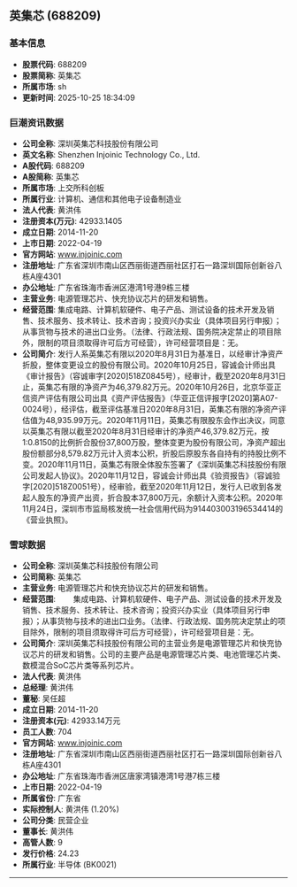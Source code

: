 ## 英集芯 (688209)

### 基本信息

- **股票代码**: 688209
- **股票简称**: 英集芯
- **所属市场**: sh
- **更新时间**: 2025-10-25 18:34:09

### 巨潮资讯数据

- **公司全称**: 深圳英集芯科技股份有限公司
- **英文名称**: Shenzhen Injoinic Technology Co., Ltd.
- **A股代码**: 688209
- **A股简称**: 英集芯
- **所属市场**: 上交所科创板
- **所属行业**: 计算机、通信和其他电子设备制造业
- **法人代表**: 黄洪伟
- **注册资本(万元)**: 42933.1405
- **成立日期**: 2014-11-20
- **上市日期**: 2022-04-19
- **官方网站**: www.injoinic.com
- **注册地址**: 广东省深圳市南山区西丽街道西丽社区打石一路深圳国际创新谷八栋A座4301
- **办公地址**: 广东省珠海市香洲区港湾1号港9栋三楼
- **主营业务**: 电源管理芯片、快充协议芯片的研发和销售。
- **经营范围**: 集成电路、计算机软硬件、电子产品、测试设备的技术开发及销售、技术服务、技术转让、技术咨询；投资兴办实业（具体项目另行申报）；从事货物与技术的进出口业务。（法律、行政法规、国务院决定禁止的项目除外，限制的项目须取得许可后方可经营），许可经营项目是：无。
- **公司简介**: 发行人系英集芯有限以2020年8月31日为基准日，以经审计净资产折股，整体变更设立的股份有限公司。2020年10月25日，容诚会计师出具《审计报告》（容诚审字[2020]518Z0845号），经审计，截至2020年8月31日止，英集芯有限的净资产为46,379.82万元。2020年10月26日，北京华亚正信资产评估有限公司出具《资产评估报告》（华亚正信评报字[2020]第A07-0024号），经评估，截至评估基准日2020年8月31日，英集芯有限的净资产评估值为48,935.99万元。2020年11月11日，英集芯有限股东会作出决议，同意以英集芯有限以截至2020年8月31日经审计的净资产46,379.82万元，按1:0.8150的比例折合股份37,800万股，整体变更为股份有限公司，净资产超出股份额部分8,579.82万元计入资本公积，折股后原股东各自持有的持股比例不变。2020年11月11日，英集芯有限全体股东签署了《深圳英集芯科技股份有限公司发起人协议》。2020年11月12日，容诚会计师出具《验资报告》（容诚验字[2020]518Z0051号），经审验，截至2020年11月12日，发行人已收到各发起人股东的净资产出资，折合股本37,800万元，余额计入资本公积。2020年11月24日，深圳市市监局核发统一社会信用代码为914403003196534414的《营业执照》。

### 雪球数据

- **公司全称**: 深圳英集芯科技股份有限公司
- **公司简称**: 英集芯
- **主营业务**: 电源管理芯片和快充协议芯片的研发和销售。
- **经营范围**: 　　集成电路、计算机软硬件、电子产品、测试设备的技术开发及销售、技术服务、技术转让、技术咨询；投资兴办实业（具体项目另行申报）；从事货物与技术的进出口业务。（法律、行政法规、国务院决定禁止的项目除外，限制的项目须取得许可后方可经营），许可经营项目是：无。
- **公司简介**: 深圳英集芯科技股份有限公司的主营业务是电源管理芯片和快充协议芯片的研发和销售。公司的主要产品是电源管理芯片类、电池管理芯片类、数模混合SoC芯片类等系列芯片。
- **法人代表**: 黄洪伟
- **总经理**: 黄洪伟
- **董秘**: 吴任超
- **成立日期**: 2014-11-20
- **注册资本(元)**: 42933.14万元
- **员工人数**: 704
- **官方网站**: www.injoinic.com
- **注册地址**: 广东省深圳市南山区西丽街道西丽社区打石一路深圳国际创新谷八栋A座4301
- **办公地址**: 广东省珠海市香洲区唐家湾镇港湾1号港7栋三楼
- **上市日期**: 2022-04-19
- **所属省份**: 广东省
- **实际控制人**: 黄洪伟 (1.20%)
- **公司分类**: 民营企业
- **董事长**: 黄洪伟
- **高管人数**: 9
- **发行价格**: 24.23
- **所属行业**: 半导体 (BK0021)

---